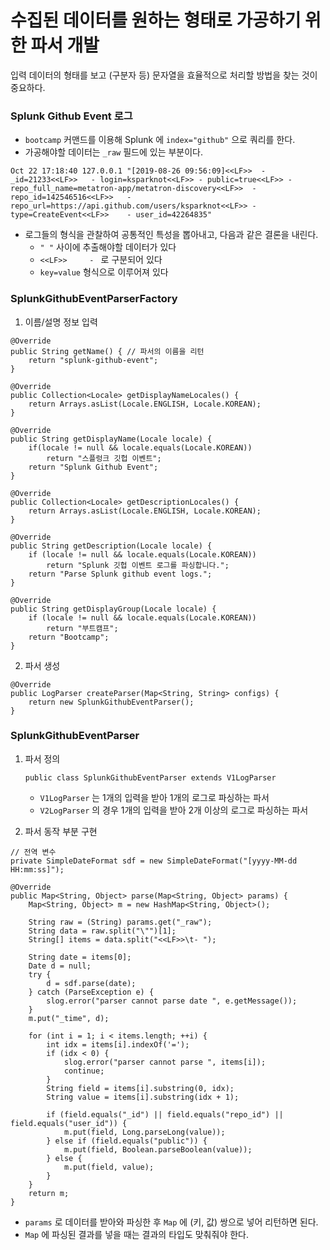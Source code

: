# 수집된 데이터를 원하는 형태로 가공하기 위한 파서 개발


입력 데이터의 형태를 보고 (구분자 등) 문자열을 효율적으로 처리할 방법을 찾는 것이 중요하다.

### Splunk Github Event 로그
- `bootcamp` 커맨드를 이용해 Splunk 에 `index="github"` 으로 쿼리를 한다.
- 가공해야할 데이터는 `_raw` 필드에 있는 부분이다.
```
Oct 22 17:18:40 127.0.0.1 "[2019-08-26 09:56:09]<<LF>>	- _id=21233<<LF>>	- login=ksparknot<<LF>>	- public=true<<LF>>	- repo_full_name=metatron-app/metatron-discovery<<LF>>	- repo_id=142546516<<LF>>	- repo_url=https://api.github.com/users/ksparknot<<LF>>	- type=CreateEvent<<LF>>	- user_id=42264835"
```
- 로그들의 형식을 관찰하여 공통적인 특성을 뽑아내고, 다음과 같은 결론을 내린다.
   - `" "` 사이에 추출해야할 데이터가 있다
   - `<<LF>>     - ` 로 구분되어 있다
   - `key=value` 형식으로 이루어져 있다

### SplunkGithubEventParserFactory
1. 이름/설명 정보 입력
```
@Override
public String getName() { // 파서의 이름을 리턴
	return "splunk-github-event";
}

@Override
public Collection<Locale> getDisplayNameLocales() {
	return Arrays.asList(Locale.ENGLISH, Locale.KOREAN);
}

@Override
public String getDisplayName(Locale locale) {
	if(locale != null && locale.equals(Locale.KOREAN))
		return "스플렁크 깃헙 이벤트";
	return "Splunk Github Event";
}

@Override
public Collection<Locale> getDescriptionLocales() {
	return Arrays.asList(Locale.ENGLISH, Locale.KOREAN);
}

@Override
public String getDescription(Locale locale) {
	if (locale != null && locale.equals(Locale.KOREAN))
		return "Splunk 깃헙 이벤트 로그를 파싱합니다.";
	return "Parse Splunk github event logs.";
}

@Override
public String getDisplayGroup(Locale locale) {
	if (locale != null && locale.equals(Locale.KOREAN))
		return "부트캠프";
	return "Bootcamp";
}
```

2. 파서 생성
```
@Override
public LogParser createParser(Map<String, String> configs) {
	return new SplunkGithubEventParser();
}
```
### SplunkGithubEventParser
1. 파서 정의

   ```
   public class SplunkGithubEventParser extends V1LogParser
   ```
  
   * `V1LogParser` 는 1개의 입력을 받아 1개의 로그로 파싱하는 파서
   * `V2LogParser` 의 경우 1개의 입력을 받아 2개 이상의 로그로 파싱하는 파서 
    
2. 파서 동작 부분 구현

```
// 전역 변수
private SimpleDateFormat sdf = new SimpleDateFormat("[yyyy-MM-dd HH:mm:ss]");

@Override
public Map<String, Object> parse(Map<String, Object> params) {
	Map<String, Object> m = new HashMap<String, Object>();

	String raw = (String) params.get("_raw");
	String data = raw.split("\"")[1];
	String[] items = data.split("<<LF>>\t- ");

	String date = items[0];
	Date d = null;
	try {
		d = sdf.parse(date);
	} catch (ParseException e) {
		slog.error("parser cannot parse date ", e.getMessage());
	}
	m.put("_time", d);

	for (int i = 1; i < items.length; ++i) {
		int idx = items[i].indexOf('=');
		if (idx < 0) {
			slog.error("parser cannot parse ", items[i]);
			continue;
		}
		String field = items[i].substring(0, idx);
		String value = items[i].substring(idx + 1);

		if (field.equals("_id") || field.equals("repo_id") || field.equals("user_id")) {
			m.put(field, Long.parseLong(value));
		} else if (field.equals("public")) {
			m.put(field, Boolean.parseBoolean(value));
		} else {
			m.put(field, value);
		}
	}
	return m;
}
```

* `params` 로 데이터를 받아와 파싱한 후 `Map` 에 (키, 값) 쌍으로 넣어 리턴하면 된다.
* `Map` 에 파싱된 결과를 넣을 때는 결과의 타입도 맞춰줘야 한다.


